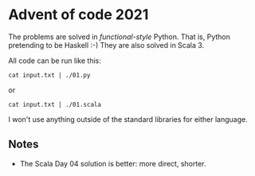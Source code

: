 # Advent of code 2021

The problems are solved in *functional-style* Python.
That is, Python pretending to be Haskell :-) They are
also solved in Scala 3.

All code can be run like this:
```
cat input.txt | ./01.py
```
or
```
cat input.txt | ./01.scala
```

I won't use anything outside of the standard libraries
for either language.

## Notes

* The Scala Day 04 solution is better: more direct, shorter.
